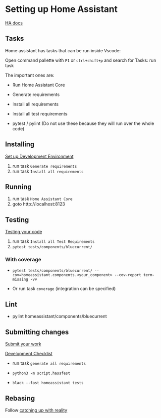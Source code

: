 # Setting up Home Assistant

[HA docs](https://developers.home-assistant.io/docs/development_index/)

## Tasks

Home assistant has tasks that can be run inside Vscode:

Open command pallette with `F1` or `ctrl+shift+p` and search for Tasks: run task

The important ones are:

- Run Home Assistant Core
- Generate requirements
- Install all requirements
- Install all test requirements

- pytest / pylint (Do not use these because they will run over the whole code)

## Installing

[Set up Development Environment](https://developers.home-assistant.io/docs/development_environment)

1. run task `Generate requirements`
2. run task `Install all requirements`

## Running

1. run task `Home Assistant Core`
2. goto http://localhost:8123

## Testing

[Testing your code](https://developers.home-assistant.io/docs/development_testing)

1. run task `Install all Test Requirements`
2. `pytest tests/components/bluecurrent/`

### With coverage

- `pytest tests/components/bluecurrent/ --cov=homeassistant.components.<your_component> --cov-report term-missing -vv`

- Or run task `coverage` (integration can be specified)

## Lint

- pylint homeassistant/components/bluecurrent

## Submitting changes

[Submit your work](https://developers.home-assistant.io/docs/development_submitting)

[Development Checklist](https://developers.home-assistant.io/docs/development_checklist/)

- run task `generate all requirements`

- `python3 -m script.hassfest`

- `black --fast homeassistant tests`

## Rebasing

Follow [catching up with reality](https://developers.home-assistant.io/docs/development_catching_up)
